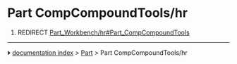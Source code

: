# Part CompCompoundTools/hr
1.  REDIRECT [Part_Workbench/hr#Part_CompCompoundTools](Part_Workbench/hr#Part_CompCompoundTools.md)



---
⏵ [documentation index](../README.md) > [Part](Part_Workbench.md) > Part CompCompoundTools/hr
